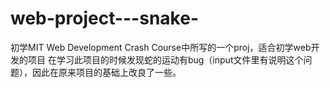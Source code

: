 # web-project---snake-
初学MIT Web Development Crash Course中所写的一个proj，适合初学web开发的项目
在学习此项目的时候发现蛇的运动有bug（input文件里有说明这个问题），因此在原来项目的基础上改良了一些。
